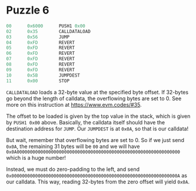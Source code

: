 # Puzzle 6

```js
00      0x6000      PUSH1 0x00
02      0x35        CALLDATALOAD
03      0x56        JUMP
04      0xFD        REVERT
05      0xFD        REVERT
06      0xFD        REVERT
07      0xFD        REVERT
08      0xFD        REVERT
09      0xFD        REVERT
10      0x5B        JUMPDEST
11      0x00        STOP
```

`CALLDATALOAD` loads a 32-byte value at the specified byte offset. If 32-bytes go beyond the length of calldata, the overflowing bytes are set to 0. See more on this instruction at <https://www.evm.codes/#35>.

The offset to be loaded is given by the top value in the stack, which is given by `PUSH1 0x00` above. Basically, the calldata itself should have the destination address for `JUMP`. Our `JUMPDEST` is at `0x0A`, so that is our calldata!

But wait, remember that overflowing bytes are set to 0. So if we just send `0x0A`, the remaining 31 bytes will be `00` and we will have `0x0A00000000000000000000000000000000000000000000000000000000000000` which is a huge number!

Instead, we must do zero-padding to the left, and send `0x000000000000000000000000000000000000000000000000000000000000000A` as our calldata. This way, reading 32-bytes from the zero offset will yield `0x0A`.